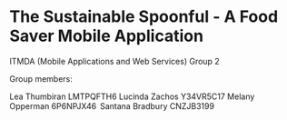 # The Sustainable Spoonful - A Food Saver Mobile Application

ITMDA (Mobile Applications and Web Services) Group 2

Group members:

Lea Thumbiran LMTPQFTH6 
Lucinda Zachos Y34VR5C17
Melany Opperman 6P6NPJX46 
Santana Bradbury CNZJB3199
